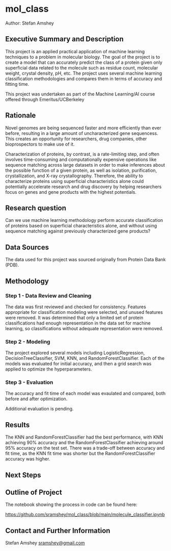# mol_class

Author: Stefan Amshey

## Executive Summary and Description

This project is an applied practical application of machine learning techniques
to a problem in molecular biology. The goal of the project is to create a model
that can accurately predict the class of a protein given only superficial data
related to the molecule such as residue count, molecular weight, crystal density,
pH, etc. The project uses several machine learning classification methodologies
and compares them in terms of accuracy and fitting time.

This project was undertaken as part of the Machine Learning/AI course offered
through Emeritus/UCBerkeley

## Rationale

Novel genomes are being sequenced faster and more efficiently than ever before,
resulting in a large amount of uncharacterized gene sequencess. This creates an
opportunity for researchers, drug companies, other bioprospectors to make use of it.

Characterization of proteins, by contrast, is a rate-limiting step, and often
involves time-consuming and computationally expensive operations like sequence matching
across large datasets in order to make inferences about the possible function of a
given protein, as well as isolation, purification, crystallization, and X-ray
crystallography. Therefore, the ability to characterize proteins using superficial
characteristics alone could potentially accelerate research and drug discovery by
helping researchers focus on genes and gene products with the highest potentials.

## Research question

Can we use machine learning methodology perform accurate classification of proteins
based on superficial characteristics alone, and without using sequence matching
against previously characterized gene products?

## Data Sources

The data used for this project was sourced originally from Protein Data Bank (PDB).

## Methodology

### Step 1 - Data Review and Cleaning

The data was first reviewed and checked for consistency. Features appropriate for
classification modeling were selected, and unused features were removed. It was
determined that only a limited set of protein classifications had enough
representation in the data set for machine learning, so classifications without
adequate representation were removed.

### Step 2 - Modeling

The project explored several models including LogisticRegression, DecisionTreeClassifier,
SVM, KNN, and RandomForestClassifier. Each of the models was evaluated for initial
accuracy, and then a grid search was applied to optimize the hyperparameters.

### Step 3 - Evaluation

The accuracy and fit time of each model was evaulated and compared, both before
and after optimization.

Additional evaluation is pending.

## Results

The KNN and RandomForestClassifier had the best performance, with KNN achieving 90% accuracy and the RandomForestClassifier achieving around 95% accuracy on the test set. There was a trade-off between
accuracy and fit time, as the KNN fit time was shorter but the RandomForestClassifier accuracy was
higher.

## Next Steps

## Outline of Project

The notebook showing the process in code can be found here:

https://github.com/sramshey/mol_class/blob/main/molecule_classifier.ipynb

## Contact and Further Information

Stefan Amshey <sramshey@gmail.com>


